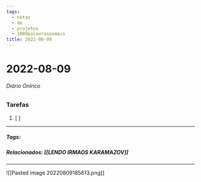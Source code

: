 ```yaml
---
tags:
  - notas
  - de
  - projetos
  - 1000palavrasoumais
title: 2022-08-09  
---
```


# 2022-08-09  

###### Diário Onírico

>

### Tarefas

1. [ ]  

---

##### Tags:

##### Relacionados: [[LENDO IRMAOS KARAMAZOV]]

---

![[Pasted image 20220809185613.png]]
